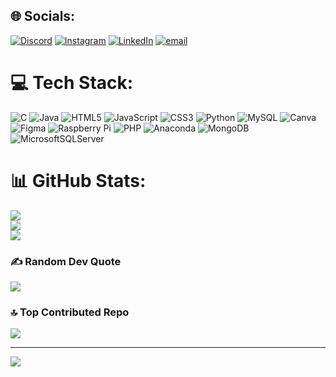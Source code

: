 
## 🌐 Socials:
[![Discord](https://img.shields.io/badge/Discord-%237289DA.svg?logo=discord&logoColor=white)](https://discord.gg/simranonthebeat0008) [![Instagram](https://img.shields.io/badge/Instagram-%23E4405F.svg?logo=Instagram&logoColor=white)](https://instagram.com/gursimran_rides_a_220cc) [![LinkedIn](https://img.shields.io/badge/LinkedIn-%230077B5.svg?logo=linkedin&logoColor=white)](www.linkedin.com/in/gursimran-singh-saini-786b0028b) [![email](https://img.shields.io/badge/Email-D14836?logo=gmail&logoColor=white)](mailto:gursimransinghsaini81@gmail.com) 

# 💻 Tech Stack:
![C](https://img.shields.io/badge/c-%2300599C.svg?style=for-the-badge&logo=c&logoColor=white) ![Java](https://img.shields.io/badge/java-%23ED8B00.svg?style=for-the-badge&logo=openjdk&logoColor=white) ![HTML5](https://img.shields.io/badge/html5-%23E34F26.svg?style=for-the-badge&logo=html5&logoColor=white) ![JavaScript](https://img.shields.io/badge/javascript-%23323330.svg?style=for-the-badge&logo=javascript&logoColor=%23F7DF1E) ![CSS3](https://img.shields.io/badge/css3-%231572B6.svg?style=for-the-badge&logo=css3&logoColor=white) ![Python](https://img.shields.io/badge/python-3670A0?style=for-the-badge&logo=python&logoColor=ffdd54) ![MySQL](https://img.shields.io/badge/mysql-4479A1.svg?style=for-the-badge&logo=mysql&logoColor=white) ![Canva](https://img.shields.io/badge/Canva-%2300C4CC.svg?style=for-the-badge&logo=Canva&logoColor=white) ![Figma](https://img.shields.io/badge/figma-%23F24E1E.svg?style=for-the-badge&logo=figma&logoColor=white) ![Raspberry Pi](https://img.shields.io/badge/-Raspberry_Pi-C51A4A?style=for-the-badge&logo=Raspberry-Pi) ![PHP](https://img.shields.io/badge/php-%23777BB4.svg?style=for-the-badge&logo=php&logoColor=white) ![Anaconda](https://img.shields.io/badge/Anaconda-%2344A833.svg?style=for-the-badge&logo=anaconda&logoColor=white) ![MongoDB](https://img.shields.io/badge/MongoDB-%234ea94b.svg?style=for-the-badge&logo=mongodb&logoColor=white) ![MicrosoftSQLServer](https://img.shields.io/badge/Microsoft%20SQL%20Server-CC2927?style=for-the-badge&logo=microsoft%20sql%20server&logoColor=white)
# 📊 GitHub Stats:
![](https://github-readme-stats.vercel.app/api?username=SimranGur9335&theme=onedark&hide_border=false&include_all_commits=false&count_private=false)<br/>
![](https://nirzak-streak-stats.vercel.app/?user=SimranGur9335&theme=onedark&hide_border=false)<br/>
![](https://github-readme-stats.vercel.app/api/top-langs/?username=SimranGur9335&theme=onedark&hide_border=false&include_all_commits=false&count_private=false&layout=compact)

### ✍️ Random Dev Quote
![](https://quotes-github-readme.vercel.app/api?type=horizontal&theme=radical)

### 🔝 Top Contributed Repo
![](https://github-contributor-stats.vercel.app/api?username=SimranGur9335&limit=5&theme=dark&combine_all_yearly_contributions=true)

---
[![](https://visitcount.itsvg.in/api?id=SimranGur9335&icon=0&color=0)](https://visitcount.itsvg.in)

<!-- Proudly created with GPRM ( https://gprm.itsvg.in ) -->

